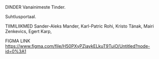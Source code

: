 DINDER
  Vanainimeste Tinder. 
  
  Suhtlusportaal.


TIIMILIIKMED
  Sander-Aleks Mander,
  Karl-Patric Rohi,
  Kristo Tänak,
  Mairi Zenkevics,
  Egert Karp,


FIGMA LINK
  https://www.figma.com/file/H50PXyPZjaykELkuT9TuiO/Untitled?node-id=0%3A1
